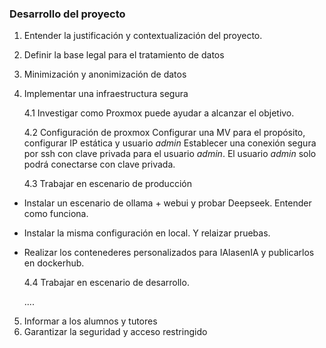
### Desarrollo del proyecto
1. Entender la justificación y contextualización del proyecto.
2. Definir la base legal para el tratamiento de datos
3. Minimización y anonimización de datos
4. Implementar una infraestructura segura

    4.1  Investigar como Proxmox puede ayudar a alcanzar el objetivo.

    4.2  Configuración de proxmox
        Configurar una MV para el propósito, configurar IP estática y usuario *admin*
        Establecer una conexión segura por ssh con clave privada para el usuario *admin*. El usuario *admin* solo podrá conectarse con clave privada.

    4.3  Trabajar en escenario de producción
* Instalar un escenario de ollama + webui y probar Deepseek. Entender como funciona.
* Instalar la misma configuración en local. Y relaizar pruebas.
* Realizar los contenederes personalizados para IAlasenIA y publicarlos en dockerhub.

    4.4 Trabajar en escenario de desarrollo.
    
    ....
5. Informar a los alumnos y tutores
6. Garantizar la seguridad y acceso restringido